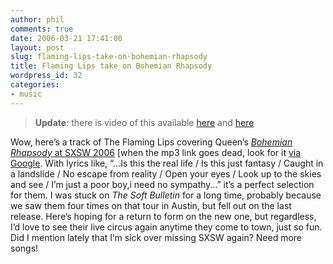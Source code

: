 ```yaml
---
author: phil
comments: true
date: 2006-03-21 17:41:00
layout: post
slug: flaming-lips-take-on-bohemian-rhapsody
title: Flaming Lips take on Bohemian Rhapsody
wordpress_id: 32
categories:
- music
---
```


> **Update**: there is video of this available [here](http://www.kissatlanta.com/mt/music/032106/flaming_lips_sxsw_2006.mov) and [here](http://www.stereogum.com/archives/002411.html)


Wow, here’s a track of The Flaming Lips covering Queen’s [_Bohemian Rhapsody_ at SXSW 2006](http://takeyourmedicinemp3.blogspot.com/2006/03/251-sxsw-live-tracks-volume-iii.html) [when the mp3 link goes dead, look for it [via Google](http://www.google.com/search?hl=en&lr=&q=The%2BFlaming%2BLips%2B-%2BBohemian%2BRhapsody%2B-%2BSXSW%2B2006.mp3&btnG=Search).  With lyrics like, “…Is this the real life / Is this just fantasy / Caught in a landslide /
No escape from reality / Open your eyes / Look up to the skies and see /
I’m just a poor boy,i need no sympathy…” it’s a perfect selection for them.  I was stuck on _The Soft Bulletin_ for a long time, probably because we saw them four times on that tour in Austin, but fell out on the last release.  Here’s hoping for a return to form on the new one, but regardless, I’d love to see their live circus again anytime they come to town, just so fun.  Did I mention lately that I’m sick over missing SXSW again?  Need more songs!
